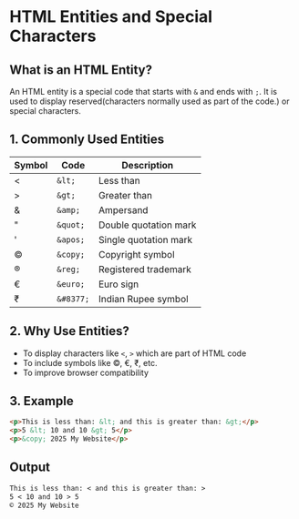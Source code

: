 # HTML Entities and Special Characters

## What is an HTML Entity?

An HTML entity is a special code that starts with `&` and ends with `;`. It is used to display reserved(characters normally used as part of the code.) or special characters.

## 1. Commonly Used Entities

| Symbol | Code      | Description           |
| ------ | --------- | --------------------- |
| <      | `&lt;`    | Less than             |
| >      | `&gt;`    | Greater than          |
| &      | `&amp;`   | Ampersand             |
| "      | `&quot;`  | Double quotation mark |
| '      | `&apos;`  | Single quotation mark |
| ©      | `&copy;`  | Copyright symbol      |
| ®      | `&reg;`   | Registered trademark  |
| €      | `&euro;`  | Euro sign             |
| ₹      | `&#8377;` | Indian Rupee symbol   |

## 2. Why Use Entities?

* To display characters like `<`, `>` which are part of HTML code
* To include symbols like ©, €, ₹, etc.
* To improve browser compatibility

## 3. Example

```html
<p>This is less than: &lt; and this is greater than: &gt;</p>
<p>5 &lt; 10 and 10 &gt; 5</p>
<p>&copy; 2025 My Website</p>
```

## Output

```txt
This is less than: < and this is greater than: >
5 < 10 and 10 > 5
© 2025 My Website
```
